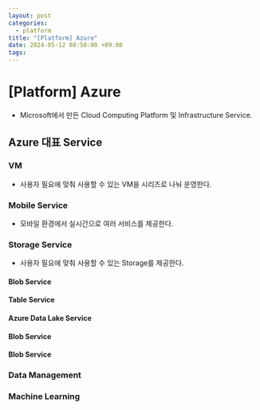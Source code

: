 ```yaml
---
layout: post
categories:
  - platform
title: "[Platform] Azure"
date: 2024-05-12 08:50:00 +09:00
tags:
---
```

# \[Platform] Azure

- Microsoft에서 만든 Cloud Computing Platform 및 Infrastructure Service.

## Azure 대표 Service

### VM

- 사용자 필요에 맞춰 사용할 수 있는 VM을 시리즈로 나눠 운영한다. 

### Mobile Service

- 모바일 환경에서 실시간으로 여러 서비스를 제공한다.

### Storage Service

- 사용자 필요에 맞춰 사용할 수 있는 Storage를 제공한다.

#### Blob Service
#### Table Service
#### Azure Data Lake Service
#### Blob Service
#### Blob Service

### Data Management
### Machine Learning
